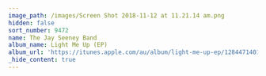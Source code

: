```yaml
---
image_path: /images/Screen Shot 2018-11-12 at 11.21.14 am.png
hidden: false
sort_number: 9472
name: The Jay Seeney Band
album_name: Light Me Up (EP)
album_url: 'https://itunes.apple.com/au/album/light-me-up-ep/1284471401'
_hide_content: true
---
```


